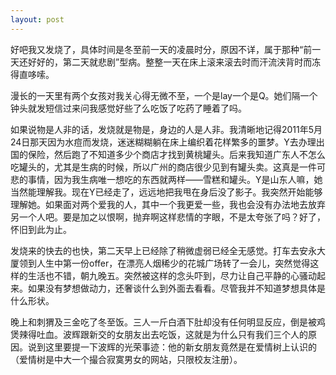```yaml
---
layout: post
---
```

好吧我又发烧了，具体时间是冬至前一天的凌晨时分，原因不详，属于那种“前一天还好好的，第二天就悲剧”型病。整整一天在床上滚来滚去时而汗流浃背时而冻得直哆嗦。

漫长的一天里有两个女孩对我关心得无微不至，一个是lay一个是Q。她们隔一个钟头就发短信过来问我感觉好些了么吃饭了吃药了睡着了吗。

如果说物是人非的话，发烧就是物是，身边的人是人非。我清晰地记得2011年5月24日那天因为水痘而发烧，迷迷糊糊躺在床上编织着花样繁多的噩梦。Y去办理出国的保险，然后跑了不知道多少个商店才找到黄桃罐头。后来我知道广东人不怎么吃罐头的，尤其是生病的时候，所以广州的商店很少见到有罐头卖。这真是一件可悲的事情，因为我生病唯一想吃的东西就两样——雪糕和罐头。Y是山东人嘛，她当然能理解我。现在Y已经走了，远远地把我甩在身后没了影子。我突然开始能够理解她。如果面对两个爱我的人，其中一个我更爱一些，我也会没有办法地去放弃另一个人吧。要是加之以恨啊，抛弃啊这样悲情的字眼，不是太夸张了吗？好了，怀旧到此为止。

发烧来的快去的也快，第二天早上已经除了稍微虚弱已经全无感觉。打车去安永大厦领到人生中第一份offer，在漂亮人烟稀少的花城广场转了一会儿，突然觉得这样的生活也不错，朝九晚五。突然被这样的念头吓到，尽力让自己平静的心骚动起来。如果没有梦想做动力，还奢谈什么到外面去看看。尽管我并不知道梦想具体是什么形状。

晚上和刺猬及三金吃了冬至饭。三人一斤白酒下肚却没有任何明显反应，倒是被鸡煲辣得吐血。波辉跟新交的女朋友出去吃饭，这就是为什么只有我们三个人的原因。说到这里要提一下波辉的光荣事迹：他的新女朋友竟然是在爱情树上认识的（爱情树是中大一个撮合寂寞男女的网站，只限校友注册）。